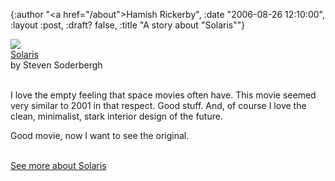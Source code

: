 {:author "<a href=\"/about\">Hamish Rickerby</a>", :date "2006-08-26 12:10:00", :layout :post, :draft? false, :title "A story about \"Solaris\""}

<div><div><a href="http://www.allconsuming.net/item/view/43841"><img src="http://ec1.images-amazon.com/images/P/B00009ATIX.01._SCTHUMBZZZ_.jpg" /></a></div><div><a href="http://www.allconsuming.net/item/view/43841">Solaris</a></div><div>by Steven Soderbergh</div><br /><div><p>I love the empty feeling that space movies often have.  This movie seemed very similar to 2001 in that respect.  Good stuff.  And, of course I love the clean, minimalist, stark interior design of the future.</p>	<p>Good movie, now I want to see the original.</p></div><div><a href="http://www.allconsuming.net/person/rickerbh/43841"><br />See more about Solaris</a></div></div>
